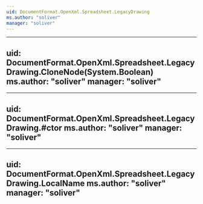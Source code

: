 ```yaml
---
uid: DocumentFormat.OpenXml.Spreadsheet.LegacyDrawing
ms.author: "soliver"
manager: "soliver"
---
```


---
uid: DocumentFormat.OpenXml.Spreadsheet.LegacyDrawing.CloneNode(System.Boolean)
ms.author: "soliver"
manager: "soliver"
---

---
uid: DocumentFormat.OpenXml.Spreadsheet.LegacyDrawing.#ctor
ms.author: "soliver"
manager: "soliver"
---

---
uid: DocumentFormat.OpenXml.Spreadsheet.LegacyDrawing.LocalName
ms.author: "soliver"
manager: "soliver"
---
